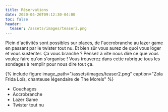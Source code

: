 ```yaml
---
title: Réservations
date: 2020-04-26T09:12:30-04:00
toc: false
header:
  teaser: /assets/images/teaser2.png
---
```

<p> Plein d'activités sont possibles sur places, de l'accrobranche au lazer game en passant par le twister tout nu. Et bien sûr vous aurez de quoi vous loger et vous sustenter. Ça vous branche ? Pensez à vite nous dire ce que vous voulez faire qu'on s'organise ! Vous trouverez dans cette rubrique tous les sondages à remplir pour nous dire tout ça. </p>
{% include figure image_path="/assets/images/teaser2.png" caption="Zola Frida Loïs, chanteuse légendaire de The Morels" %}

<p>
<ul>
<li> Couchages </li>
<li> Accrobranche </li>
<li> Lazer Game</li>
<li> Twister tout nu</li>
</ul>

</p>
